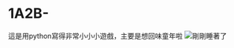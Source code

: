 # 1A2B-
這是用python寫得非常小小小遊戲，主要是想回味童年啦
![剛剛睡著了](https://user-images.githubusercontent.com/91367098/151691934-7b2286ae-9ddd-4c20-915f-3a0afdbdfdd7.png)

